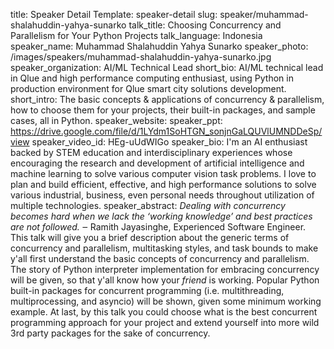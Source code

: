 title: Speaker Detail
Template: speaker-detail
slug: speaker/muhammad-shalahuddin-yahya-sunarko
talk_title: Choosing Concurrency and Parallelism for Your Python Projects
talk_language: Indonesia
speaker_name: Muhammad Shalahuddin Yahya Sunarko
speaker_photo: /images/speakers/muhammad-shalahuddin-yahya-sunarko.jpg
speaker_organization: AI/ML Technical Lead
short_bio: AI/ML technical lead in Qlue and high performance computing enthusiast, using Python in production environment for Qlue smart city solutions development.
short_intro: The basic concepts & applications of concurrency & parallelism, how to choose them for your projects, their built-in packages, and sample cases, all in Python.
speaker_website: 
speaker_ppt: https://drive.google.com/file/d/1LYdm1SoHTGN_sonjnGaLQUVlUMNDDeSp/view
speaker_video_id: HEg-uUdWIGo
speaker_bio: I'm an AI enthusiast backed by STEM education and interdisciplinary experiences whose encouraging the research and development of artificial intelligence and machine learning to solve various computer vision task problems. I love to plan and build efficient, effective, and high performance solutions to solve various industrial, business, even personal needs throughout utilization of multiple technologies.
speaker_abstract: _Dealing with concurrency becomes hard when we lack the ‘working knowledge’ and best practices are not followed._ ‒ Ramith Jayasinghe, Experienced Software Engineer. 
    This talk will give you a brief description about the generic terms of concurrency and parallelism, multitasking styles, and task bounds to make y'all first understand the basic concepts of concurrency and parallelism. The story of Python interpreter implementation for embracing concurrency will be given, so that y'all know how your _friend_ is working. Popular Python built-in packages for concurrent programming (i.e. multithreading, multiprocessing, and asyncio) will be shown, given some minimum working example. At last, by this talk you could choose what is the best concurrent programming approach for your project and extend yourself into more wild 3rd party packages for the sake of concurrency.
